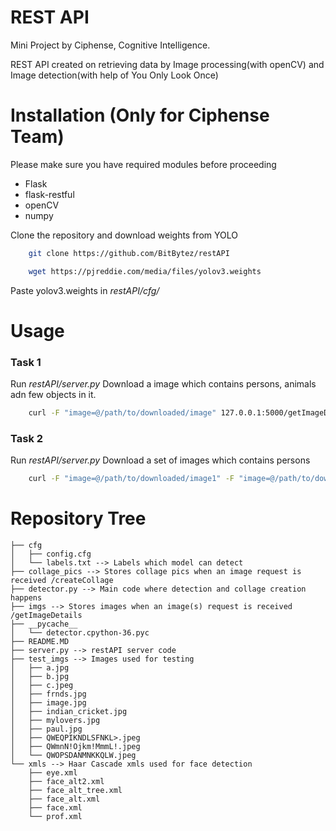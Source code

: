 # REST API 

Mini Project by Ciphense, Cognitive Intelligence.

REST API created on retrieving data by Image processing(with openCV) and Image detection(with help of You Only Look Once)

# Installation (Only for Ciphense Team)
Please make sure you have required modules before proceeding

- Flask
- flask-restful
- openCV
- numpy

Clone the repository and download weights from YOLO
```bash
    git clone https://github.com/BitBytez/restAPI

    wget https://pjreddie.com/media/files/yolov3.weights
```
Paste yolov3.weights in *restAPI/cfg/*

# Usage

### Task 1

Run *restAPI/server.py*
Download a image which contains persons, animals adn few objects in it. 
```bash
    curl -F "image=@/path/to/downloaded/image" 127.0.0.1:5000/getImageDetails
```

### Task 2
Run *restAPI/server.py*
Download a set of images which contains persons
```bash
    curl -F "image=@/path/to/downloaded/image1" -F "image=@/path/to/downloaded/image2" 127.0.0.1:5000/createCollage > myOutputCollage.jpg
```

# Repository Tree
```
├── cfg 
│   ├── config.cfg 
│   └── labels.txt --> Labels which model can detect
├── collage_pics --> Stores collage pics when an image request is received /createCollage
├── detector.py --> Main code where detection and collage creation happens
├── imgs --> Stores images when an image(s) request is received /getImageDetails
├── __pycache__
│   └── detector.cpython-36.pyc
├── README.MD
├── server.py --> restAPI server code
├── test_imgs --> Images used for testing
│   ├── a.jpg
│   ├── b.jpg
│   ├── c.jpeg
│   ├── frnds.jpg
│   ├── image.jpg
│   ├── indian_cricket.jpg
│   ├── mylovers.jpg
│   ├── paul.jpg
│   ├── QWEQPIKNDLSFNKL>.jpeg
│   ├── QWmnN!Ojkm!MmmL!.jpeg
│   └── QWOPSDANMNKKQLW.jpeg
└── xmls --> Haar Cascade xmls used for face detection
    ├── eye.xml
    ├── face_alt2.xml
    ├── face_alt_tree.xml
    ├── face_alt.xml
    ├── face.xml
    └── prof.xml
```

